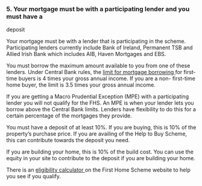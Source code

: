 ###  5\. Your mortgage must be with a participating lender and you must have a
deposit

Your mortgage must be with a lender that is participating in the scheme.
Participating lenders currently include Bank of Ireland, Permanent TSB and
Allied Irish Bank which includes AIB, Haven Mortgages and EBS.

You must borrow the maximum amount available to you from one of these lenders.
Under Central Bank rules, the [ limit for mortgage borrowing
](/en/housing/owning-a-home/help-with-buying-a-home/paying-for-a-home#l4e5b7)
for first-time buyers is 4 times your gross annual income. If you are a non-
first-time home buyer, the limit is 3.5 times your gross annual income.

If you are getting a Macro Prudential Exception (MPE) with a participating
lender you will not qualify for the FHS. An MPE is when your lender lets you
borrow above the Central Bank limits. Lenders have flexibility to do this for
a certain percentage of the mortgages they provide.

You must have a deposit of at least 10%. If you are buying, this is 10% of the
property’s purchase price. If you are availing of the Help to Buy Scheme, this
can contribute towards the deposit you need.

If you are building your home, this is 10% of the build cost. You can use the
equity in your site to contribute to the deposit if you are building your
home.

There is an [ eligibility calculator
](https://www.firsthomescheme.ie/eligibility-calculator/) on the First Home
Scheme website to help you see if you qualify.
